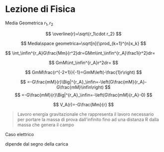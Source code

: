 # Lezione di Fisica

Media Geometrica $r_1,r_2$


$$
\overline{r}=\sqrt{r_1\cdot r_2}
$$

$$
Media\space geometrica=\sqrt[n]{\prod_{k=1}^{n}x_k}
$$


$$
\int_\infin^{r_A}G\frac{Mm}{r^2}dr=GMm\int_\infin^{r_A}\frac1{r^2}dr=

$$
GmM\int_\infin^{r_A}r^2dr=
$$

$$
GmM\frac{r^{-2+1}}{-1}=GmM\left(-\frac{1}r\right)
$$


$$
=-G\frac{mM}{r}\Big|^{r_A}_\infin=-\left(G\frac{mM}{r_A}-G\frac{mM}\infin\right)
$$
$$
=-G\frac{mM}{r}\Big|^{r_A}_\infin=-\left(G\frac{mM}{r_A}-0)
$$


$$
V_A(r)=-G\frac{Mm}{r}
$$
> Lavoro energia gravitazionale che rappresenta il lavoro necessario per portare la massa di prova dall'infinito fino ad una distanza R dalla massa che genera il campo

Caso elettrico

dipende dal segno della carica
<!--stackedit_data:
eyJoaXN0b3J5IjpbLTgyNjc2MTA4OSwxNzM0NTcyMDI4LDE5OD
c1MjY2MjgsLTExNDQ1Njc4MjNdfQ==
-->